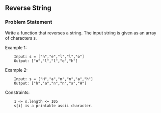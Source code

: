 ## Reverse String
### Problem Statement
Write a function that reverses a string. The input string is given as an array of characters s.

 


Example 1:
```
    Input: s = ["h","e","l","l","o"]
    Output: ["o","l","l","e","h"]

```

Example 2:
```
    Input: s = ["H","a","n","n","a","h"]
    Output: ["h","a","n","n","a","H"]
```

Constraints:
```
    1 <= s.length <= 105
    s[i] is a printable ascii character.
```
